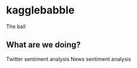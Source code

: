 # kagglebabble
The ball

## What are we doing?

Twitter sentiment analysis
News sentiment analysis


